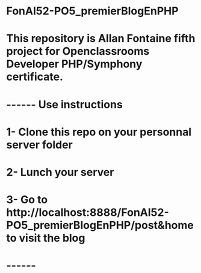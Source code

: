 # FonAl52-PO5_premierBlogEnPHP

# This repository is Allan Fontaine fifth project for Openclassrooms Developer PHP/Symphony certificate.

# ------ Use instructions
# 1- Clone this repo on your personnal server folder
# 2- Lunch your server 
# 3- Go to http://localhost:8888/FonAl52-PO5_premierBlogEnPHP/post&home to visit the blog
# ------
